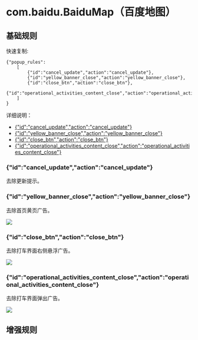 # com.baidu.BaiduMap（百度地图）

## 基础规则

快速复制:
```
{"popup_rules":
    [
        {"id":"cancel_update","action":"cancel_update"},
        {"id":"yellow_banner_close","action":"yellow_banner_close"},
        {"id":"close_btn","action":"close_btn"},
        {"id":"operational_activities_content_close","action":"operational_activities_content_close"}
    ]
}
```

详细说明：
- [{"id":"cancel_update","action":"cancel_update"}](#idcancel_updateactioncancel_update)
- [{"id":"yellow_banner_close","action":"yellow_banner_close"}](#idyellow_banner_closeactionyellow_banner_close)
- [{"id":"close_btn","action":"close_btn"}](#idclose_btnactionclose_btn)
- [{"id":"operational_activities_content_close","action":"operational_activities_content_close"}](#idoperational_activities_content_closeactionoperational_activities_content_close)

### {"id":"cancel_update","action":"cancel_update"}
去除更新提示。

### {"id":"yellow_banner_close","action":"yellow_banner_close"}
去除首页黄页广告。

![](./assets/yellow_banner_close.jpg)

### {"id":"close_btn","action":"close_btn"}
去除打车界面右侧悬浮广告。

![](./assets/close_btn.jpg)

### {"id":"operational_activities_content_close","action":"operational_activities_content_close"}
去除打车界面弹出广告。

![](./assets/operational_activities_content_close.jpg)

## 增强规则